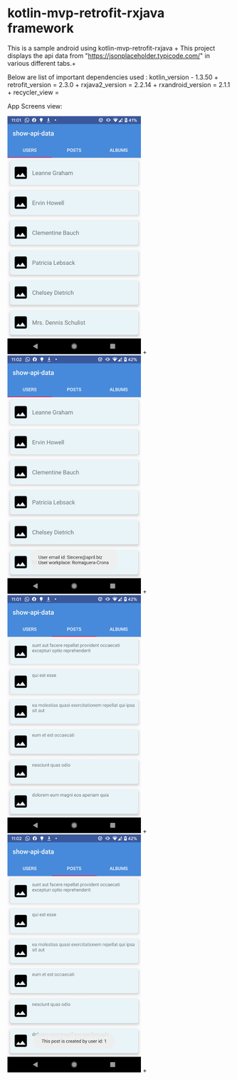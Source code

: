 # kotlin-mvp-retrofit-rxjava framework

This is a sample android using kotlin-mvp-retrofit-rxjava +
This project displays the api data from "https://jsonplaceholder.typicode.com/" in various different tabs.+

Below are list of important dependencies used : 
kotlin_version - 1.3.50 +
retrofit_version = 2.3.0 +
rxjava2_version = 2.2.14 +
rxandroid_version = 2.1.1 +
recycler_view = 

App Screens view:

<img alt="Logo" src="images/1.jpg" width="300" /> +
<img alt="Logo" src="images/2.jpg" width="300" /> +
<img alt="Logo" src="images/3.jpg" width="300" /> +
<img alt="Logo" src="images/4.jpg" width="300" /> +